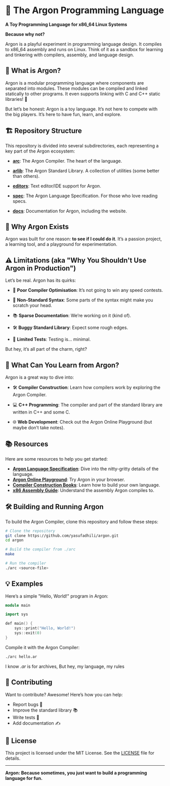 
# 🌌 The Argon Programming Language

**A Toy Programming Language for x86_64 Linux Systems**  

**Because why not?**

Argon is a playful experiment in programming language design. It compiles to x86_64 assembly and runs on Linux. Think of it as a sandbox for learning and tinkering with compilers, assembly, and language design.

## 🚀 What is Argon?

Argon is a modular programming language where components are separated into modules. These modules can be compiled and linked statically to other programs. It even supports linking with C and C++ static libraries! 🎉

But let’s be honest: Argon is a toy language. It’s not here to compete with the big players. It’s here to have fun, learn, and explore.

## 🏗️ Repository Structure

This repository is divided into several subdirectories, each representing a key part of the Argon ecosystem:

- **[arc](arc/)**: The Argon Compiler. The heart of the language.  
  
- **[arlib](arlib/)**: The Argon Standard Library. A collection of utilities (some better than others).  
  
- **[editors](editors/)**: Text editor/IDE support for Argon.  
  
- **[spec](spec/)**: The Argon Language Specification. For those who love reading specs.  
  
- **[docs](docs/)**: Documentation for Argon, including the website.  
  
## 📝 Why Argon Exists

Argon was built for one reason: **to see if I could do it**. It’s a passion project, a learning tool, and a playground for experimentation. 

## ⚠️ Limitations (aka "Why You Shouldn't Use Argon in Production")

Let’s be real. Argon has its quirks:

- 🐢 **Poor Compiler Optimisation**: It’s not going to win any speed contests.  
  
- 📜 **Non-Standard Syntax**: Some parts of the syntax might make you scratch your head.
    
- 📚 **Sparse Documentation**: We’re working on it (kind of).  
  
- 🛠️ **Buggy Standard Library**: Expect some rough edges.  
  
- 🧪 **Limited Tests**: Testing is... minimal.  

But hey, it’s all part of the charm, right?

## 🌟 What Can You Learn from Argon?

Argon is a great way to dive into:

- 🛠️ **Compiler Construction**: Learn how compilers work by exploring the Argon Compiler.  
  
- 💻 **C++ Programming**: The compiler and part of the standard library are written in C++ and some C. 
   
- 🌐 **Web Development**: Check out the Argon Online Playground (but maybe don’t take notes).  

## 📚 Resources

Here are some resources to help you get started:

- **[Argon Language Specification](spec/)**: Dive into the nitty-gritty details of the language.  
- **[Argon Online Playground](play/)**: Try Argon in your browser.  
- **[Compiler Construction Books](https://craftinginterpreters.com/)**: Learn how to build your own language.  
- **[x86 Assembly Guide](https://cs.lmu.edu/~ray/notes/x86assembly/)**: Understand the assembly Argon compiles to.  

## 🛠️ Building and Running Argon

To build the Argon Compiler, clone this repository and follow these steps:

```bash
# Clone the repository
git clone https://github.com/yasufadhili/argon.git
cd argon

# Build the compiler from ./arc
make

# Run the compiler
./arc <source-file>
```

## 💡 Examples

Here’s a simple "Hello, World!" program in Argon:

```c++
module main

import sys

def main() {
    sys::print("Hello, World!")
    sys::exit(0)
}
```

Compile it with the Argon Compiler:

```bash
./arc hello.ar
```

I know *.ar* is for archives, But hey, my language, my rules

## 🧪 Contributing

Want to contribute? Awesome! Here’s how you can help:

- Report bugs 🐛  
- Improve the standard library 📚  
- Write tests 🧪  
- Add documentation ✍️  

## 📜 License

This project is licensed under the MIT License. See the [LICENSE](LICENSE) file for details.

---

**Argon: Because sometimes, you just want to build a programming language for fun.**

